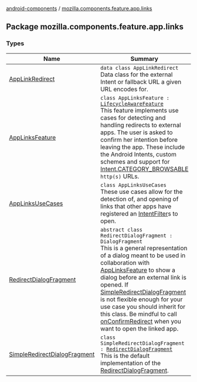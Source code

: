 [android-components](../index.md) / [mozilla.components.feature.app.links](./index.md)

## Package mozilla.components.feature.app.links

### Types

| Name | Summary |
|---|---|
| [AppLinkRedirect](-app-link-redirect/index.md) | `data class AppLinkRedirect`<br>Data class for the external Intent or fallback URL a given URL encodes for. |
| [AppLinksFeature](-app-links-feature/index.md) | `class AppLinksFeature : `[`LifecycleAwareFeature`](../mozilla.components.support.base.feature/-lifecycle-aware-feature/index.md)<br>This feature implements use cases for detecting and handling redirects to external apps. The user is asked to confirm her intention before leaving the app. These include the Android Intents, custom schemes and support for [Intent.CATEGORY_BROWSABLE](#) `http(s)` URLs. |
| [AppLinksUseCases](-app-links-use-cases/index.md) | `class AppLinksUseCases`<br>These use cases allow for the detection of, and opening of links that other apps have registered an [IntentFilter](#)s to open. |
| [RedirectDialogFragment](-redirect-dialog-fragment/index.md) | `abstract class RedirectDialogFragment : DialogFragment`<br>This is a general representation of a dialog meant to be used in collaboration with [AppLinksFeature](-app-links-feature/index.md) to show a dialog before an external link is opened. If [SimpleRedirectDialogFragment](-simple-redirect-dialog-fragment/index.md) is not flexible enough for your use case you should inherit for this class. Be mindful to call [onConfirmRedirect](-redirect-dialog-fragment/on-confirm-redirect.md) when you want to open the linked app. |
| [SimpleRedirectDialogFragment](-simple-redirect-dialog-fragment/index.md) | `class SimpleRedirectDialogFragment : `[`RedirectDialogFragment`](-redirect-dialog-fragment/index.md)<br>This is the default implementation of the [RedirectDialogFragment](-redirect-dialog-fragment/index.md). |
